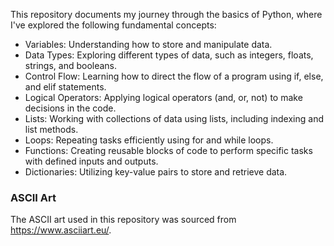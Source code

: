 This repository documents my journey through the basics of Python, where I've explored the following fundamental concepts:

- Variables: Understanding how to store and manipulate data.
- Data Types: Exploring different types of data, such as integers, floats, strings, and booleans.
- Control Flow: Learning how to direct the flow of a program using if, else, and elif statements.
- Logical Operators: Applying logical operators (and, or, not) to make decisions in the code.
- Lists: Working with collections of data using lists, including indexing and list methods.
- Loops: Repeating tasks efficiently using for and while loops.
- Functions: Creating reusable blocks of code to perform specific tasks with defined inputs and outputs.
- Dictionaries: Utilizing key-value pairs to store and retrieve data.

### ASCII Art

The ASCII art used in this repository was sourced from https://www.asciiart.eu/.
